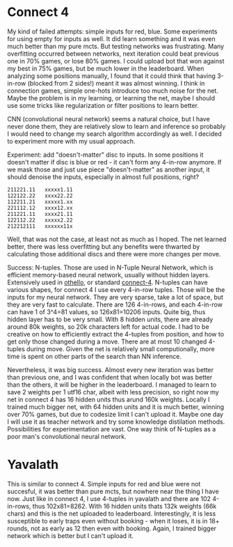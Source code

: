 # Connect 4

My kind of failed attempts: simple inputs for red, blue. Some experiments for using empty for inputs as well. It did learn something and it was even much better than my pure mcts. But testing networks was frustrating. Many overfitting occurred between networks, next iteration could beat previous one in 70% games, or lose 80% games. I could upload bot that won against my best in 75% games, but be much lower in the leaderboard. When analyzing some positions manually, I found that it could think that having 3-in-row (blocked from 2 sides!) meant it was almost winning. I think in connection games, simple one-hots introduce too much noise for the net. Maybe the problem is in my learning, or learning the net, maybe I should use some tricks like regularization or filter positions to learn better.

CNN (convolutional neural network) seems a natural choice, but I have never done them, they are relatively slow to learn and inference so probably I would need to change my search algorithm accordingly as well. I decided to experiment more with my usual approach.

Experiment: add "doesn't-matter" disc to inputs. In some positions it doesn't matter if disc is blue or red - it can't form any 4-in-row anymore. If we mask those and just use piece "doesn't-matter" as another input, it should denoise the inputs, especially in almost full positions, right? 

```
211221.11   xxxxx1.11
122122.22   xxxx22.22
112211.21   xxxxx1.xx
221112.12   xxxx12.xx
211221.11   xxxx21.11
122112.22   xxxxx2.22
212212111   xxxxxx11x
```

Well, that was not the case, at least not as much as I hoped. The net learned better, there was less overfitting but any benefits were thwarted by calculating those additional discs and there were more changes per move.

Success: N-tuples. Those are used in N-Tuple Neural Network, which is efficient memory-based neural network, usually without hidden layers. Extensively used in [othello](https://arxiv.org/abs/1406.1509), or standard [connect-4](https://www.researchgate.net/publication/235219697_Reinforcement_Learning_with_N-tuples_on_the_Game_Connect-4). N-tuples can have various shapes, for connect 4 I use every 4-in-row tuples. Those will be the inputs for my neural network. They are very sparse, take a lot of space, but they are very fast to calculate. There are 126 4-in-rows, and each 4-in-row can have 1 of 3^4=81 values, so 126x81=10206 inputs. Quite big, thus hidden layer has to be very small. With 8 hidden units, there are already around 80k weights, so 20k characters left for actual code. I had to be creative on how to efficiently extract the 4-tuples from position, and how to get only those changed during a move. There are at most 10 changed 4-tuples during move. Given the net is relatively small computionally, more time is spent on other parts of the search than NN inference.

Nevertheless, it was big success. Almost every new iteration was better than previous one, and I was confident that when locally bot was better than the others, it will be higher in the leaderboard. I managed to learn to save 2 weights per 1 utf16 char, albeit with less precision, so right now my net in connect 4 has 16 hidden units thus arund 160k weights. Locally I trained much bigger net, with 64 hidden units and it is much better, winning over 70% games, but due to codesize limit I can't upload it. Maybe one day I will use it as teacher network and try some knowledge distilation methods. Possibilities for experimentation are vast. One way think of N-tuples as a poor man's convolutional neural network.

# Yavalath

This is similar to connect 4. Simple inputs for red and blue were not succesful, it was better than pure mcts, but nowhere near the thing I have now. Just like in connect 4, I use 4-tuples in yavalath and there are 102 4-in-rows, thus 102x81=8262. With 16 hidden units thats 132k weights (66k chars) and this is the net uploaded to leaderboard. Interestingly, it is less susceptible to early traps even without booking - when it loses, it is in 18+ rounds, not as early as 12 then even with booking. Again, I trained bigger network which is better but I can't upload it.